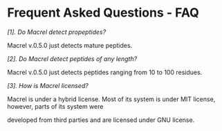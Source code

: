 # Frequent Asked Questions - FAQ

*[1]. Do Macrel detect propeptides?*

  Macrel v.0.5.0 just detects mature peptides.

*[2]. Do Macrel detect peptides of any length?*

  Macrel v.0.5.0 just detects peptides ranging from 10 to 100 residues.
  
*[3]. How is Macrel licensed?*

  Macrel is under a hybrid license. Most of its system is under MIT license, however, parts of its system were

  developed from third parties and are licensed under GNU license.
